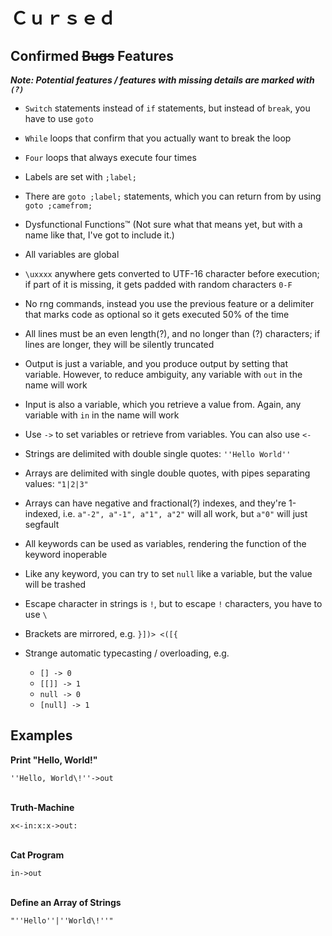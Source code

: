 # Ｃｕｒｓｅｄ

## Confirmed <s>Bugs</s> Features

***Note: Potential features / features with missing details are marked with `(?)`***

* `Switch` statements instead of `if` statements, but instead of `break`, you have to use `goto`
* `While` loops that confirm that you actually want to break the loop
* `Four` loops that always execute four times
* Labels are set with `;label;`
* There are `goto ;label;` statements, which you can return from by using `goto ;camefrom;`
* Dysfunctional Functions™ (Not sure what that means yet, but with a name like that, I've got to include it.)
* All variables are global
* `\uxxxx` anywhere gets converted to UTF-16 character before execution; if part of it is missing, it gets padded with random characters `0-F`
* No rng commands, instead you use the previous feature or a delimiter that marks code as optional so it gets executed 50% of the time
* All lines must be an even length(?), and no longer than (?) characters; if lines are longer, they will be silently truncated
* Output is just a variable, and you produce output by setting that variable. However, to reduce ambiguity, any variable with `out` in the name will work
* Input is also a variable, which you retrieve a value from. Again, any variable with `in` in the name will work
* Use `->` to set variables or retrieve from variables. You can also use `<-`
* Strings are delimited with double single quotes: `''Hello World''`
* Arrays are delimited with single double quotes, with pipes separating values: `"1|2|3"`
* Arrays can have negative and fractional(?) indexes, and they're 1-indexed, i.e. `a"-2", a"-1", a"1", a"2"` will all work, but `a"0"` will just segfault
* All keywords can be used as variables, rendering the function of the keyword inoperable
* Like any keyword, you can try to set `null` like a variable, but the value will be trashed
* Escape character in strings is `!`, but to escape `!` characters, you have to use `\`
* Brackets are mirrored, e.g. `}])> <([{`

* Strange automatic typecasting / overloading, e.g.
	* `[] -> 0`
	* `[[]] -> 1`
	* `null -> 0`
	* `[null] -> 1`

## Examples

**Print "Hello, World!"**

`''Hello, World\!''->out`<br><br>

**Truth-Machine**

`x<-in:x:x->out:`<br><br>

**Cat Program**

`in->out`<br><br>

**Define an Array of Strings**

`"''Hello''|''World\!''"`




















<!-- Not a rickroll: https://www.youtube.com/watch?v=EjtBZhRiKeI -->
